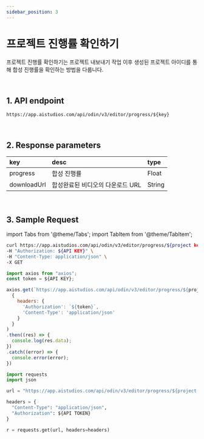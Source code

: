 ```yaml
---
sidebar_position: 3
---
```


# 프로젝트 진행률 확인하기

프로젝트 진행률 확인하기는 프로젝트 내보내기 작업 이후 생성된 프로젝트 아이디를 통해 합성 진행률을 확인하는 방법을 다룹니다.

<br/>

## 1. API endpoint

```http
https://app.aistudios.com/api/odin/v3/editor/progress/${key}
```

<br/>

## 2. Response parameters

|key|desc|type|
|:---|:---|:---|
|progress|합성 진행률|Float|
|downloadUrl|합성완료된 비디오의 다운로드 URL|String|

<br/>


## 3. Sample Request

import Tabs from '@theme/Tabs';
import TabItem from '@theme/TabItem';

<Tabs>
<TabItem value="curl" label="cURL">

```bash
curl https://app.aistudios.com/api/odin/v3/editor/progress/${project key}  \
-H "Authorization: ${API KEY}" \
-H "Content-Type: application/json" \
-X GET
```

</TabItem>
<TabItem value="js" label="Node.js">

```js
import axios from "axios"; 
const token = ${API KEY};

axios.get(`https://app.aistudios.com/api/odin/v3/editor/progress/${project key}`, 
  {
    headers: {
      'Authorization': `${token}`,
      'Content-Type': 'application/json'
    }
  }
)
.then((res) => {
  console.log(res.data);
})
.catch((error) => {
  console.error(error);
})
```

</TabItem>
<TabItem value="py" label="Python">

```py
import requests
import json

url = "https://app.aistudios.com/api/odin/v3/editor/progress/${project key}"

headers = {
  "Content-Type": "application/json",
  "Authorization": ${API TOKEN}
}

r = requests.get(url, headers=headers)
```

</TabItem>
</Tabs>

